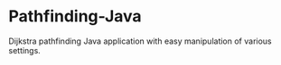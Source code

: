 Pathfinding-Java
================

Dijkstra pathfinding Java application with easy manipulation of various settings.
